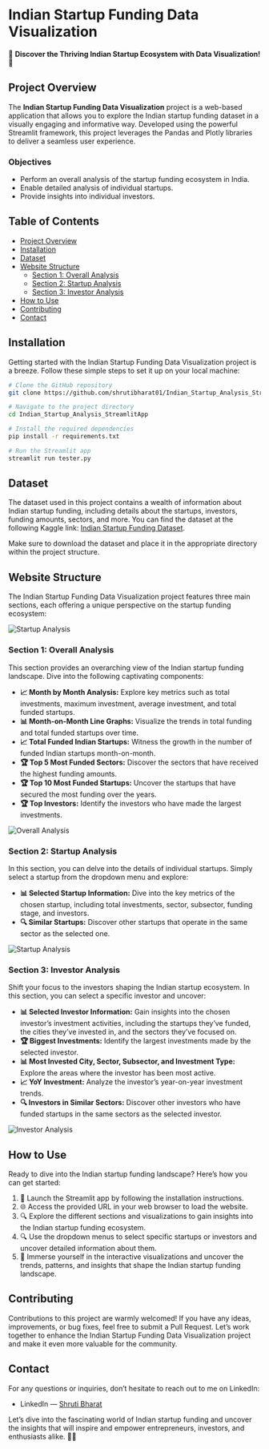 # Indian Startup Funding Data Visualization

🚀 **Discover the Thriving Indian Startup Ecosystem with Data Visualization!** 🌟

## Project Overview
The **Indian Startup Funding Data Visualization** project is a web-based application that allows you to explore the Indian startup funding dataset in a visually engaging and informative way. Developed using the powerful Streamlit framework, this project leverages the Pandas and Plotly libraries to deliver a seamless user experience.

### Objectives
- Perform an overall analysis of the startup funding ecosystem in India.
- Enable detailed analysis of individual startups.
- Provide insights into individual investors.

## Table of Contents
- [Project Overview](#project-overview)
- [Installation](#installation)
- [Dataset](#dataset)
- [Website Structure](#website-structure)
  - [Section 1: Overall Analysis](#section-1-overall-analysis)
  - [Section 2: Startup Analysis](#section-2-startup-analysis)
  - [Section 3: Investor Analysis](#section-3-investor-analysis)
- [How to Use](#how-to-use)
- [Contributing](#contributing)
- [Contact](#contact)

## Installation

Getting started with the Indian Startup Funding Data Visualization project is a breeze. Follow these simple steps to set it up on your local machine:

```sh
# Clone the GitHub repository
git clone https://github.com/shrutibharat01/Indian_Startup_Analysis_StreamlitApp.git

# Navigate to the project directory
cd Indian_Startup_Analysis_StreamlitApp

# Install the required dependencies
pip install -r requirements.txt

# Run the Streamlit app
streamlit run tester.py

```

## Dataset

The dataset used in this project contains a wealth of information about Indian startup funding, including details about the startups, investors, funding amounts, sectors, and more. You can find the dataset at the following Kaggle link: [Indian Startup Funding Dataset](https://www.kaggle.com/sudalairajkumar/indian-startup-funding).

Make sure to download the dataset and place it in the appropriate directory within the project structure.

## Website Structure

The Indian Startup Funding Data Visualization project features three main sections, each offering a unique perspective on the startup funding ecosystem:

![Startup Analysis](Front_page.png)

### Section 1: Overall Analysis
This section provides an overarching view of the Indian startup funding landscape. Dive into the following captivating components:

- **📈 Month by Month Analysis:** Explore key metrics such as total investments, maximum investment, average investment, and total funded startups.
- **📊 Month-on-Month Line Graphs:** Visualize the trends in total funding and total funded startups over time.
- **📈 Total Funded Indian Startups:** Witness the growth in the number of funded Indian startups month-on-month.
- **🏆 Top 5 Most Funded Sectors:** Discover the sectors that have received the highest funding amounts.
- **🏆 Top 10 Most Funded Startups:** Uncover the startups that have secured the most funding over the years.
- **🏆 Top Investors:** Identify the investors who have made the largest investments.

![Overall Analysis](2nd_page.png)

### Section 2: Startup Analysis
In this section, you can delve into the details of individual startups. Simply select a startup from the dropdown menu and explore:

- **📊 Selected Startup Information:** Dive into the key metrics of the chosen startup, including total investments, sector, subsector, funding stage, and investors.
- **🔍 Similar Startups:** Discover other startups that operate in the same sector as the selected one.

![Startup Analysis](3rd_page.png)

### Section 3: Investor Analysis
Shift your focus to the investors shaping the Indian startup ecosystem. In this section, you can select a specific investor and uncover:

- **📊 Selected Investor Information:** Gain insights into the chosen investor’s investment activities, including the startups they’ve funded, the cities they’ve invested in, and the sectors they’ve focused on.
- **🏆 Biggest Investments:** Identify the largest investments made by the selected investor.
- **📊 Most Invested City, Sector, Subsector, and Investment Type:** Explore the areas where the investor has been most active.
- **📈 YoY Investment:** Analyze the investor’s year-on-year investment trends.
- **🔍 Investors in Similar Sectors:** Discover other investors who have funded startups in the same sectors as the selected investor.

![Investor Analysis](4th_page.png)

## How to Use

Ready to dive into the Indian startup funding landscape? Here’s how you can get started:

1. 🚀 Launch the Streamlit app by following the installation instructions.
2. 🌐 Access the provided URL in your web browser to load the website.
3. 🔍 Explore the different sections and visualizations to gain insights into the Indian startup funding ecosystem.
4. 🔍 Use the dropdown menus to select specific startups or investors and uncover detailed information about them.
5. 🤯 Immerse yourself in the interactive visualizations and uncover the trends, patterns, and insights that shape the Indian startup funding landscape.

## Contributing

Contributions to this project are warmly welcomed! If you have any ideas, improvements, or bug fixes, feel free to submit a Pull Request. Let’s work together to enhance the Indian Startup Funding Data Visualization project and make it even more valuable for the community.

## Contact

For any questions or inquiries, don’t hesitate to reach out to me on LinkedIn:

- LinkedIn — [Shruti Bharat](https://www.linkedin.com/in/shrutibharat)

Let’s dive into the fascinating world of Indian startup funding and uncover the insights that will inspire and empower entrepreneurs, investors, and enthusiasts alike. 🌟✨
